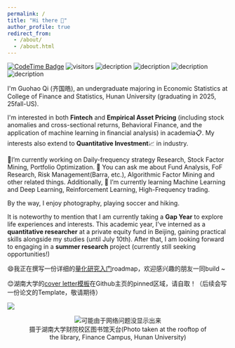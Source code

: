 ```yaml
---
permalink: /
title: "Hi there 👋"
author_profile: true
redirect_from: 
  - /about/
  - /about.html
---
```



<!--Hi there 👋 -->
[![CodeTime Badge](https://img.shields.io/endpoint?style=social&color=222&url=https%3A%2F%2Fapi.codetime.dev%2Fshield%3Fid%3D24355%26project%3D%26in=0)](https://codetime.dev)
 ![visitors](https://visitor-badge.laobi.icu/badge?page_id=Barca0412.Barca0412)
![decription](https://img.shields.io/badge/Language-Python-green)
![decription](https://img.shields.io/badge/Language-R-blue)
![decription](https://img.shields.io/badge/Language-C++-red)
![decription](https://img.shields.io/badge/Language-SAS-white)


I'm Guohao Qi (齐国皓), an undergraduate majoring in Economic Statistics at College of Finance and Statistics, Hunan University (graduating in 2025, 25fall-US). 

I'm interested in both **Fintech** and **Empirical Asset Pricing** (including stock anomalies and cross-sectional returns, Behavioral Finance, and the application of machine learning in financial analysis) in academia📋. My interests also extend to **Quantitative Investment**📈 in industry.

🔭I’m currently working on Daily-frequency strategy Research, Stock Factor Mining, Portfolio Optimization. 💬 You can ask me about Fund Analysis, FoF Research, Risk Management(Barra, etc.), Algorithmic Factor Mining and other related things. Additionally, 🤔 I’m currently learning Machine Learning and Deep Learning, Reinforcement Learning, High-Frequency trading.

By the way, I enjoy photography, playing soccer and hiking. 

It is noteworthy to mention that I am currently taking a **Gap Year** to explore life experiences and interests. This academic year, I've interned as a **quantitative researcher** at a private equity fund in Beijing, gaining practical skills alongside my studies (until July 10th). After that, I am looking forward to engaging in a **summer research** project (currently still seeking opportunities!)

<!--
. Specifically, during my senior year (the 2023-2024 academic year, during which I am now on a sabbatical), I have opted to take a break from my studies. In pursuit of a deeper exploration of my interests, I have ventured to Beijing to work as a quantitative researcher at a private equity fund for six months (thus far).
-->


<!--
<div align="center">
  <img src="https://github-readme-stats.vercel.app/api?username=Barca0412&height=137" height="150px" />
  <img src="https://github-readme-stats.vercel.app/api/top-langs/?username=Barca0412&layout=compact&height=137" height="150px" />
</div>
-->



😄我正在撰写一份详细的[量化研究入门](https://github.com/Barca0412/Introduction-to-Quantitative-Finance)roadmap，欢迎感兴趣的朋友一同build ~

😊湖南大学的[cover letter模板](https://github.com/Barca0412/Cover-letter-of-Hunan-University)在Github主页的pinned区域，请自取！（后续会写一份论文的Template，敬请期待）

<a href='https://clustrmaps.com/site/1bz9q'  title='Visit tracker'><img src='//clustrmaps.com/map_v2.png?cl=100404&w=a&t=tt&d=iEUrYgysT5QCpm8IlbCWkPQCDw-NajWvqSM-xT4pc6A&co=ffffff&ct=000000'/></a>
<!--
<script type='text/javascript' id='clustrmaps' src='//cdn.clustrmaps.com/map_v2.js?cl=100404&w=a&t=tt&d=iEUrYgysT5QCpm8IlbCWkPQCDw-NajWvqSM-xT4pc6A&co=ffffff&ct=000000&cmo=f31010'></script>
-->
<div align="center">
  <figure>
    <img src="https://i.postimg.cc/7LKwZcgb/20240414195424.jpg" alt="可能由于网络问题没显示出来" title="摄于湖南大学财院校区图书馆天台">
    <figcaption>摄于湖南大学财院校区图书馆天台(Photo taken at the rooftop of the library, Finance Campus, Hunan University)</figcaption>
  </figure>
</div>
<!--
📫Email: qgh124430@hnu.edu.cn

📞Wechat: qgh985695077
-->





